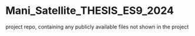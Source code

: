 # Mani_Satellite_THESIS_ES9_2024
project repo, containing any publicly available files not shown in the project
